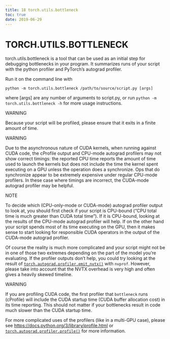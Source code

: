 ```yaml
---
title: 18 torch.utils.bottleneck
toc: true
date: 2019-06-29
---
```

# TORCH.UTILS.BOTTLENECK

torch.utils.bottleneck is a tool that can be used as an initial step for debugging bottlenecks in your program. It summarizes runs of your script with the python profiler and PyTorch’s autograd profiler.

Run it on the command line with

```
python -m torch.utils.bottleneck /path/to/source/script.py [args]
```

where [args] are any number of arguments to script.py, or run `python -m torch.utils.bottleneck -h` for more usage instructions.

WARNING

Because your script will be profiled, please ensure that it exits in a finite amount of time.

WARNING

Due to the asynchronous nature of CUDA kernels, when running against CUDA code, the cProfile output and CPU-mode autograd profilers may not show correct timings: the reported CPU time reports the amount of time used to launch the kernels but does not include the time the kernel spent executing on a GPU unless the operation does a synchronize. Ops that do synchronize appear to be extremely expensive under regular CPU-mode profilers. In these case where timings are incorrect, the CUDA-mode autograd profiler may be helpful.

NOTE

To decide which (CPU-only-mode or CUDA-mode) autograd profiler output to look at, you should first check if your script is CPU-bound (“CPU total time is much greater than CUDA total time”). If it is CPU-bound, looking at the results of the CPU-mode autograd profiler will help. If on the other hand your script spends most of its time executing on the GPU, then it makes sense to start looking for responsible CUDA operators in the output of the CUDA-mode autograd profiler.

Of course the reality is much more complicated and your script might not be in one of those two extremes depending on the part of the model you’re evaluating. If the profiler outputs don’t help, you could try looking at the result of [`torch.autograd.profiler.emit_nvtx()`](https://pytorch.org/docs/stable/autograd.html#torch.autograd.profiler.emit_nvtx) with `nvprof`. However, please take into account that the NVTX overhead is very high and often gives a heavily skewed timeline.

WARNING

If you are profiling CUDA code, the first profiler that `bottleneck` runs (cProfile) will include the CUDA startup time (CUDA buffer allocation cost) in its time reporting. This should not matter if your bottlenecks result in code much slower than the CUDA startup time.

For more complicated uses of the profilers (like in a multi-GPU case), please see <https://docs.python.org/3/library/profile.html> or [`torch.autograd.profiler.profile()`](https://pytorch.org/docs/stable/autograd.html#torch.autograd.profiler.profile) for more information.
